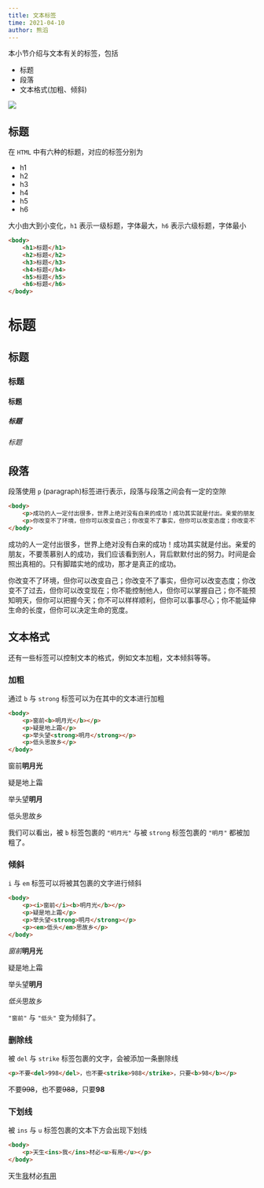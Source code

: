 ```yaml
---
title: 文本标签
time: 2021-04-10
author: 熊滔
---
```


本小节介绍与文本有关的标签，包括

- 标题
- 段落
- 文本格式(加粗、倾斜)

<img src="https://cdn.jsdelivr.net/gh/LastKnightCoder/ImgHosting2/20210409232944.svg">

## 标题

在 `HTML` 中有六种的标题，对应的标签分别为

- h1
- h2
- h3
- h4
- h5
- h6

大小由大到小变化，`h1` 表示一级标题，字体最大，`h6` 表示六级标题，字体最小

```html
<body>
    <h1>标题</h1>
    <h2>标题</h2>
    <h3>标题</h3>
    <h4>标题</h4>
    <h5>标题</h5>
    <h6>标题</h6>
</body>
```

<DisplayBox>
<div>
<h1>标题</h1>
<h2>标题</h2>
<h3>标题</h3>
<h4>标题</h4>
<h5>标题</h5>
<h6>标题</h6>
</div>
</DisplayBox>


## 段落

段落使用 `p` (paragraph)标签进行表示，段落与段落之间会有一定的空隙

```html
<body>
    <p>成功的人一定付出很多，世界上绝对没有白来的成功！成功其实就是付出。亲爱的朋友，不要羡慕别人的成功，我们应该看到别人，背后默默付出的努力。时间是会照出真相的。只有脚踏实地的成功，那才是真正的成功。</p>
    <p>你改变不了环境，但你可以改变自己；你改变不了事实，但你可以改变态度；你改变不了过去，但你可以改变现在；你不能控制他人，但你可以掌握自己；你不能预知明天，但你可以把握今天；你不可以样样顺利，但你可以事事尽心；你不能延伸生命的长度，但你可以决定生命的宽度。</p>
</body>
```

<DisplayBox>
<div>
<p>成功的人一定付出很多，世界上绝对没有白来的成功！成功其实就是付出。亲爱的朋友，不要羡慕别人的成功，我们应该看到别人，背后默默付出的努力。时间是会照出真相的。只有脚踏实地的成功，那才是真正的成功。</p>
<p>你改变不了环境，但你可以改变自己；你改变不了事实，但你可以改变态度；你改变不了过去，但你可以改变现在；你不能控制他人，但你可以掌握自己；你不能预知明天，但你可以把握今天；你不可以样样顺利，但你可以事事尽心；你不能延伸生命的长度，但你可以决定生命的宽度。</p>
</div>
</DisplayBox>

## 文本格式

还有一些标签可以控制文本的格式，例如文本加粗，文本倾斜等等。

### 加粗

通过 `b` 与 `strong` 标签可以为在其中的文本进行加粗

```html
<body>
    <p>窗前<b>明月光</b></p>
    <p>疑是地上霜</p>
    <p>举头望<strong>明月</strong></p>
    <p>低头思故乡</p>
</body>
```

<DisplayBox>
<div>
<p>窗前<b>明月光</b></p>
<p>疑是地上霜</p>
<p>举头望<strong>明月</strong></p>
<p>低头思故乡</p>
</div>
</DisplayBox>

我们可以看出，被 `b` 标签包裹的 `"明月光"` 与被 `strong` 标签包裹的 `"明月"` 都被加粗了。

### 倾斜

 `i` 与 `em` 标签可以将被其包裹的文字进行倾斜

```html
<body>
    <p><i>窗前</i><b>明月光</b></p>
    <p>疑是地上霜</p>
    <p>举头望<strong>明月</strong></p>
    <p><em>低头</em>思故乡</p>
</body>
```

<DisplayBox>
<div>
<p><i>窗前</i><b>明月光</b></p>
<p>疑是地上霜</p>
<p>举头望<strong>明月</strong></p>
<p><em>低头</em>思故乡</p>
</div>
</DisplayBox>

`"窗前"` 与 `"低头"` 变为倾斜了。

### 删除线

被 `del` 与 `strike` 标签包裹的文字，会被添加一条删除线

```html
<p>不要<del>998</del>，也不要<strike>988</strike>，只要<b>98</b></p>
```

<DisplayBox>
<div>
<p>不要<del>998</del>，也不要<strike>988</strike>，只要<b>98</b></p>
</div>
</DisplayBox>

### 下划线

被 `ins` 与 `u` 标签包裹的文本下方会出现下划线

```html
<body>
    <p>天生<ins>我</ins>材必<u>有用</u></p>
</body>
```

<DisplayBox>
<div>
<p>天生<ins>我</ins>材必<u>有用</u></p>
</div>
</DisplayBox>

<Disqus />